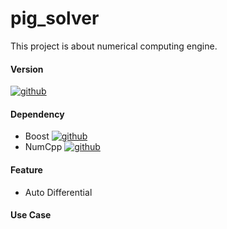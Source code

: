 # pig_solver 
This project is about numerical computing engine. 

#### Version
[![github](https://img.shields.io/badge/pigsolver-0.1.0-green)](https://github.com/fengjinyuan/pig_solver)
#### Dependency
- Boost [![github](https://img.shields.io/badge/boot-1.73.0-brightgreen)](https://www.boost.org/users/history/version_1_73_0.html)
- NumCpp [![github](https://img.shields.io/badge/numcpp-2.4.0-brightgreen)](https://dpilger26.github.io/NumCpp/doxygen/html/_interface_with_eigen_8cpp-example.html)
#### Feature
- Auto Differential

#### Use Case

